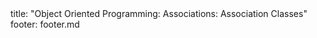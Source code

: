 <frontmatter>
title: "Object Oriented Programming: Associations: Association Classes"
footer: footer.md
</frontmatter>

<include src="navbar.md" boilerplate />

<include src="unit-inPage-asFlat.md" boilerplate />